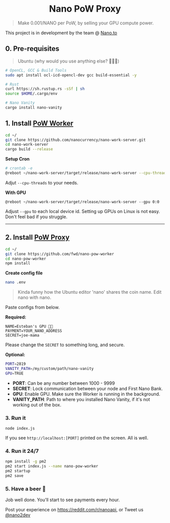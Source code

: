 <h1 align="center">Nano PoW Proxy</h1>

> Make 0.001/NANO per PoW, by selling your GPU compute power. 

This project is in development by the team @ [Nano.to](https://nano.to)

## 0. Pre-requisites

> Ubuntu (why would you use anything else? 💁🏽‍♂️)

```bash
# OpenCL, GCC & Build Tools
sudo apt install ocl-icd-opencl-dev gcc build-essential -y

# Rust
curl https://sh.rustup.rs -sSf | sh
source $HOME/.cargo/env

# Nano Vanity
cargo install nano-vanity
```

## 1. Install [PoW Worker](https://github.com/nanocurrency/nano-work-server)

```bash
cd ~/
git clone https://github.com/nanocurrency/nano-work-server.git
cd nano-work-server
cargo build --release
```

**Setup Cron**

```bash
# crontab -e
@reboot ~/nano-work-server/target/release/nano-work-server --cpu-threads 4
```

Adjut ```--cpu-threads``` to your needs.

**With GPU**

```
@reboot ~/nano-work-server/target/release/nano-work-server --gpu 0:0
```

Adjust ```--gpu``` to each local device id. Setting up GPUs on Linux is not easy. Don't feel bad if you struggle. 

---

## 2. Install [PoW Proxy](https://github.com/fwd/nano-pow-worker)

```bash
cd ~/
git clone https://github.com/fwd/nano-pow-worker
cd nano-pow-worker
npm install
```

**Create config file**

```bash
nano .env
```

> Kinda funny how the Ubuntu editor 'nano' shares the coin name. Edit nano with nano.

Paste configs from below.

**Required:**
```
NAME=Esteban's GPU 💪🏽
PAYMENT=YOUR_NANO_ADDRESS
SECRET=joe-mama
```

Please change the ```SECRET``` to something long, and secure.

**Optional:**

```bash
PORT=2819
VANITY_PATH=/my/custom/path/nano-vanity
GPU=TRUE
```

- **PORT**: Can be any number between 1000 - 9999
- **SECRET**: Lock communication between your node and First Nano Bank. 
- **GPU**: Enable GPU. Make sure the Worker is running in the background.
- **VANITY_PATH**: Path to where you installed Nano Vanity, if it's not working out of the box.

### 3. Run it

```
node index.js
```

If you see ```http://localhost:[PORT]``` printed on the screen. All is well.


### 4. Run it 24/7

```bash
npm install -g pm2
pm2 start index.js --name nano-pow-worker
pm2 startup
pm2 save
```

### 5. Have a beer 🍺

Job well done. You'll start to see payments every hour.

Post your experience on https://reddit.com/r/nanoapi, or Tweet us [@nano2dev](https://twitter.com/nano2dev)
